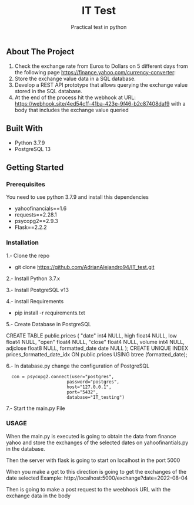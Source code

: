 <br/>
<p align="center">
  <h1 align="center">IT Test</h1>

  <p align="center">
    Practical test in python
    <br/>
    <br/>
  </p>
</p>



## About The Project

1. Check the exchange rate from Euros to Dollars on 5 different days from the following page https://finance.yahoo.com/currency-converter:
2. Store the exchange value data in a SQL database.
3. Develop a REST API prototype that allows querying the exchange value stored in the SQL database.
4. At the end of the process hit the webhook at URL: https://webhook.site/4ed54cff-41ba-423e-9f46-b2c87408daf9 with a body that includes the exchange value queried


## Built With

* Python 3.7.9
* PostgreSQL 13



## Getting Started


### Prerequisites

You need to use python 3.7.9 and install this dependencies

* yahoofinancials==1.6
* requests==2.28.1
* psycopg2==2.9.3
* Flask==2.2.2


### Installation

1.- Clone the repo
* git clone https://github.com/AdrianAlejandro94/IT_test.git

2.- Install Python 3.7.x

3.- Install PostgreSQL v13

4.- install Requirements
* pip install -r requirements.txt

5.- Create Database in PostgreSQL

CREATE TABLE public.prices (
	"date" int4 NULL,
	high float4 NULL,
	low float4 NULL,
	"open" float4 NULL,
	"close" float4 NULL,
	volume int4 NULL,
	adjclose float8 NULL,
	formatted_date date NULL
);
CREATE UNIQUE INDEX prices_formatted_date_idx ON public.prices USING btree (formatted_date);


6.- In database.py change the configuration of PostgreSQL 

      con = psycopg2.connect(user="postgres",
                           password="postgres",
                           host="127.0.0.1",
                           port="5432",
                           database="IT_testing")


7.- Start the main.py File


### USAGE

When the main.py is executed is going to obtain the data from finance yahoo
and store the exchanges of the selected dates on yahoofinantials.py in the database.

Then the server with flask is going to start on localhost in the port 5000

When you make a get to this direction is going to get the exchanges of the date selected
Example: http://localhost:5000/exchange?date=2022-08-04

Then is going to make a post request to the weebhook URL with the exchange data in the body